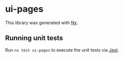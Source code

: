 # ui-pages

This library was generated with [Nx](https://nx.dev).

## Running unit tests

Run `nx test ui-pages` to execute the unit tests via [Jest](https://jestjs.io).
